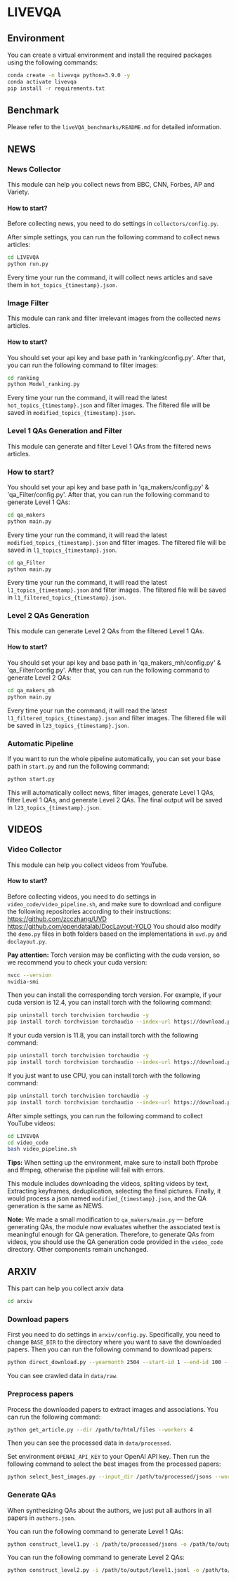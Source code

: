 # LIVEVQA

## Environment

You can create a virtual environment and install the required packages using the following commands:

```bash
conda create -n livevqa python=3.9.0 -y
conda activate livevqa
pip install -r requirements.txt
```

## Benchmark

Please refer to the `liveVQA_benchmarks/README.md` for detailed information.

## NEWS

### News Collector

This module can help you collect news from BBC, CNN, Forbes, AP and Variety.

#### How to start?

Before collecting news, you need to do settings in `collectors/config.py`.

After simple settings, you can run the following command to collect news articles:

```bash
cd LIVEVQA
python run.py
```

Every time your run the command, it will collect news articles and save them in `hot_topics_{timestamp}.json`.

### Image Filter

This module can rank and filter irrelevant images from the collected news articles.

#### How to start?

You should set your api key and base path in 'ranking/config.py'. After that, you can run the following command to filter images:

```bash
cd ranking
python Model_ranking.py
```

Every time your run the command, it will read the latest `hot_topics_{timestamp}.json` and filter images. The filtered file will be saved in `modified_topics_{timestamp}.json`.

### Level 1 QAs Generation and Filter

This module can generate and filter Level 1 QAs from the filtered news articles.

### How to start?

You should set your api key and base path in 'qa_makers/config.py' & 'qa_Filter/config.py'. After that, you can run the following command to generate Level 1 QAs:

```bash
cd qa_makers
python main.py
```

Every time your run the command, it will read the latest `modified_topics_{timestamp}.json` and filter images. The filtered file will be saved in `l1_topics_{timestamp}.json`.

```bash
cd qa_Filter
python main.py
```

Every time your run the command, it will read the latest `l1_topics_{timestamp}.json` and filter images. The filtered file will be saved in `l1_filtered_topics_{timestamp}.json`.

### Level 2 QAs Generation

This module can generate Level 2 QAs from the filtered Level 1 QAs.

#### How to start?

You should set your api key and base path in 'qa_makers_mh/config.py' & 'qa_Filter/config.py'. After that, you can run the following command to generate Level 2 QAs:

```bash
cd qa_makers_mh
python main.py
```
Every time your run the command, it will read the latest `l1_filtered_topics_{timestamp}.json` and filter images. The filtered file will be saved in `l23_topics_{timestamp}.json`.

### Automatic Pipeline

If you want to run the whole pipeline automatically, you can set your base path in `start.py` and run the following command:

```bash
python start.py
```

This will automatically collect news, filter images, generate Level 1 QAs, filter Level 1 QAs, and generate Level 2 QAs. The final output will be saved in `l23_topics_{timestamp}.json`.


## VIDEOS

### Video Collector

This module can help you collect videos from YouTube.

#### How to start?

Before collecting videos, you need to do settings in `video_code/video_pipeline.sh`, and make sure to download and configure the following repositories according to their instructions: 
https://github.com/zcczhang/UVD
https://github.com/opendatalab/DocLayout-YOLO
You should also modify the `demo.py` files in both folders based on the implementations in `uvd.py` and `doclayout.py`.

**Pay attention:** Torch version may be conflicting with the cuda version, so we recommend you to check your cuda version:

```bash
nvcc --version
nvidia-smi
```

Then you can install the corresponding torch version. For example, if your cuda version is 12.4, you can install torch with the following command:

```bash
pip uninstall torch torchvision torchaudio -y
pip install torch torchvision torchaudio --index-url https://download.pytorch.org/whl/cu124
```

If your cuda version is 11.8, you can install torch with the following command:

```bash
pip uninstall torch torchvision torchaudio -y
pip install torch torchvision torchaudio --index-url https://download.pytorch.org/whl/cu118
```

If you just want to use CPU, you can install torch with the following command:

```bash
pip uninstall torch torchvision torchaudio -y
pip install torch torchvision torchaudio --index-url https://download.pytorch.org/whl/cpu
```

After simple settings, you can run the following command to collect YouTube videos:

```bash
cd LIVEVQA
cd video_code
bash video_pipeline.sh
```

**Tips:** When setting up the environment, make sure to install both ffprobe and ffmpeg, otherwise the pipeline will fail with errors.

This module includes downloading the videos, spliting videos by text, Extracting keyframes, deduplication, selecting the final pictures. Finally, it would process a json named `modified_{timestamp}.json`, and the QA generation is the same as NEWS.

**Note:** We made a small modification to `qa_makers/main.py` — before generating QAs, the module now evaluates whether the associated text is meaningful enough for QA generation. Therefore, to generate QAs from videos, you should use the QA generation code provided in the `video_code` directory. Other components remain unchanged.


## ARXIV

This part can help you collect arxiv data

```bash
cd arxiv
```

### Download papers

First you need to do settings in `arxiv/config.py`. Specifically, you need to change `BASE_DIR` to the directory where you want to save the downloaded papers. Then you can run the following command to download papers:

```bash
python direct_download.py --yearmonth 2504 --start-id 1 --end-id 100 --concurrent 5 --processes 4
```

You can see crawled data in `data/raw`.

### Preprocess papers

Process the downloaded papers to extract images and associations. You can run the following command:

```bash
python get_article.py --dir /path/to/html/files --workers 4
```

Then you can see the processed data in `data/processed`.

Set environment `OPENAI_API_KEY` to your OpenAI API key. Then run the following command to select the best images from the processed papers:

```bash
python select_best_images.py --input_dir /path/to/processed/jsons --workers 4 --start_index 0 --end_index 100
```

### Generate QAs

When synthesizing QAs about the authors, we just put all authors in all papers in `authors.json`.

You can run the following command to generate Level 1 QAs:

```bash
python construct_level1.py -i /path/to/processed/jsons -o /path/to/output/level1.jsonl --workers 4
```

You can run the following command to generate Level 2 QAs:

```bash
python construct_level2.py -i /path/to/output/level1.jsonl -o /path/to/output/level2.jsonl --processes 4
```